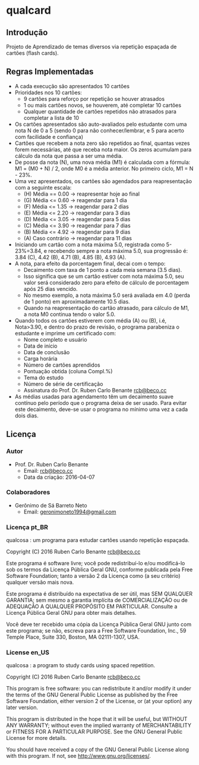 # qualcard #

## Introdução ##

Projeto de Aprendizado de temas diversos via repetição espaçada de cartões (flash cards).

## Regras Implementadas ##

* A cada execução são apresentados 10 cartões
* Prioridades nos 10 cartões:
    - 9 cartões para reforço por repetição se houver atrasados
    - 1 ou mais cartões novos, se houverem, até completar 10 cartões
    - Qualquer quantidade de cartões repetidos não atrasados para completar a lista de 10
* Os cartões apresentados são auto-avaliados pelo estudante com uma nota N de 0 a 5 (sendo 0 para não conhecer/lembrar, e 5 para acerto com facilidade e confiança)
* Cartões que recebem a nota zero são repetidos ao final, quantas vezes forem necessárias, até que receba nota maior. Os zeros acumulam para cálculo da nota que passa a ser uma média.
* De posse da nota (N), uma nova média (M1) é calculada com a fórmula: M1 = (M0 + N) / 2, onde M0 é a média anterior. No primeiro ciclo, M1 = N - 23%.
* Uma vez apresentados, os cartões são agendados para reapresentação com a seguinte escala:
    - (H) Média == 0.00   -> reapresentar hoje ao final
    - (G) Média <= 0.60   -> reagendar para  1 dia
    - (F) Média <= 1.35   -> reagendar para  2 dias
    - (E) Média <= 2.20   -> reagendar para  3 dias
    - (D) Média <= 3.05   -> reagendar para  5 dias
    - (C) Média <= 3.90   -> reagendar para  7 dias
    - (B) Média <= 4.92   -> reagendar para  9 dias
    - (A) Caso contrário  -> reagendar para 11 dias
* Iniciando um cartão com a nota máxima 5.0, registrada como 5-23%=3.84, e recebendo sempre a nota máxima 5.0, sua progressão é: 3.84 (C), 4.42 (B), 4.71 (B), 4.85 (B), 4.93 (A).
* A nota, para efeito da porcentagem final, decai com o tempo:
    - Decaimento com taxa de 1 ponto a cada meia semana (3.5 dias).
    - Isso significa que se um cartão estiver com nota máxima 5.0, seu valor será considerado zero para efeito de cálculo de porcentagem após 25 dias vencido.
    - No mesmo exemplo, a nota máxima 5.0 será avaliada em 4.0 (perda de 1 ponto) em aproximadamente 10.5 dias.
    - Quando na reapresentação do cartão atrasado, para cálculo de M1, a nota M0 continua tendo o valor 5.0.
* Quando todos os cartões estiverem com média (A) ou (B), i.é, Nota>3.90, e dentro do prazo de revisão, o programa parabeniza o estudante e imprime um certificado com:
    - Nome completo e usuário
    - Data de início
    - Data de conclusão
    - Carga horária
    - Número de cartões aprendidos
    - Pontuação obtida (coluna Compl.%)
    - Tema do estudo
    - Número de série de certificação
    - Assinatura do Prof. Dr. Ruben Carlo Benante <rcb@beco.cc>
* As médias usadas para agendamento têm um decaimento suave contínuo pelo período que o programa deixa de ser usado. Para evitar este decaimento, deve-se usar o programa no mínimo uma vez a cada dois dias.

## Licença ##

### Autor ###

* Prof. Dr. Ruben Carlo Benante
    - Email: <rcb@beco.cc>
    - Data da criação: 2016-04-07

### Colaboradores ###

* Gerônimo de Sá Barreto Neto
    - Email: <geronimoneto1994@gmail.com>

### Licença pt\_BR ###

qualcosa : um programa para estudar cartões usando repetição espaçada.

Copyright (C) 2016 Ruben Carlo Benante <rcb@beco.cc>

Este programa é software livre; você pode redistribuí-lo e/ou
modificá-lo sob os termos da Licença Pública Geral GNU, conforme
publicada pela Free Software Foundation; tanto a versão 2 da
Licença como (a seu critério) qualquer versão mais nova.

Este programa é distribuído na expectativa de ser útil, mas SEM
QUALQUER GARANTIA; sem mesmo a garantia implícita de
COMERCIALIZAÇÃO ou de ADEQUAÇÃO A QUALQUER PROPÓSITO EM
PARTICULAR. Consulte a Licença Pública Geral GNU para obter mais
detalhes.

Você deve ter recebido uma cópia da Licença Pública Geral GNU
junto com este programa; se não, escreva para a Free Software
Foundation, Inc., 59 Temple Place, Suite 330, Boston, MA
02111-1307, USA.

### License en\_US ###

qualcosa : a program to study cards using spaced repetition.

Copyright (C) 2016 Ruben Carlo Benante <rcb@beco.cc>

This program is free software: you can redistribute it and/or modify
it under the terms of the GNU General Public License as published by
the Free Software Foundation, either version 2 of the License, or
(at your option) any later version.

This program is distributed in the hope that it will be useful,
but WITHOUT ANY WARRANTY; without even the implied warranty of
MERCHANTABILITY or FITNESS FOR A PARTICULAR PURPOSE.  See the
GNU General Public License for more details.

You should have received a copy of the GNU General Public License
along with this program.  If not, see <http://www.gnu.org/licenses/>.


